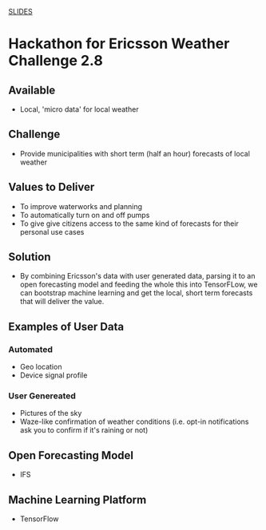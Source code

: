 [SLIDES](https://github.com/johnniehard/impactweatherhackathon/blob/master/2.8%20-%20Always%20Bring%20the%20Weather.key)

# Hackathon for Ericsson Weather Challenge 2.8

## Available

- Local, 'micro data' for local weather

## Challenge

- Provide municipalities with short term (half an hour) forecasts of local weather

## Values to Deliver
- To improve waterworks and planning
- To automatically turn on and off pumps
- To give give citizens access to the same kind of forecasts for their personal use cases

## Solution
- By combining Ericsson's data with user generated data, parsing it to an open forecasting model and feeding the whole this into TensorFLow, we can bootstrap machine learning and get the local, short term forecasts that will deliver the value.

## Examples of User Data

### Automated
- Geo location
- Device signal profile

### User Genereated
- Pictures of the sky
- Waze-like confirmation of weather conditions (i.e. opt-in notifications ask you to confirm if it's raining or not)

## Open Forecasting Model
- IFS

## Machine Learning Platform
- TensorFlow
